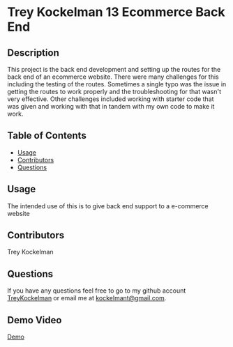 # Trey Kockelman 13 Ecommerce Back End

  
  ## Description
  This project is the back end development and setting up the routes for the back end of an ecommerce website. There were many challenges for this including the testing of the routes. Sometimes a single typo was the issue in getting the routes to work properly and the troubleshooting for that wasn't very effective. Other challenges included working with starter code that was given and working with that in tandem with my own code to make it work.

  ## Table of Contents
  - [Usage](#usage)
  - [Contributors](#contributors)
  - [Questions](#questions)

  ## Usage
  The intended use of this is to give back end support to a e-commerce website

  ## Contributors
  Trey Kockelman

  ## Questions
  If you have any questions feel free to go to my github account [TreyKockelman](https://github.com/TreyKockelman) or email me at [kockelmant@gmail.com](kockelmant@gmail.com).

  ## Demo Video
  [Demo](https://app.castify.com/watch/3fcf0283-c480-40c2-ab4e-7f8228f8943c)
  
